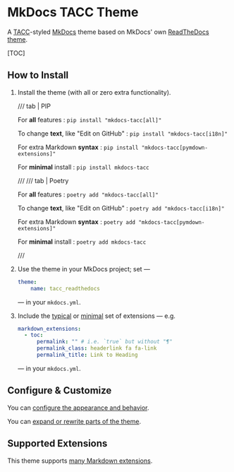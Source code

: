 # MkDocs TACC Theme

A [TACC](https://www.tacc.utexas.edu/)-styled [MkDocs](https://www.mkdocs.org/) theme based on MkDocs' own [ReadTheDocs theme](https://www.mkdocs.org/user-guide/choosing-your-theme/#readthedocs).

[TOC]

<style>
dt::after {
    content: ": ";
    display: inline;
}
dd {
    margin-left: 0;
}
dd:not(:last-child) {
    margin-bottom: 1em;
}
dl strong {
    font-weight: var(--medium);
}
</style>

## How to Install

1. Install the theme (with all or zero extra functionality).

    /// tab | PIP

    For **all** features
    : `pip install "mkdocs-tacc[all]"`
    
    To change **text**, like "Edit on GitHub"
    : `pip install "mkdocs-tacc[i18n]"`
    
    For extra Markdown **syntax**
    : `pip install "mkdocs-tacc[pymdown-extensions]"`
    
    For **minimal** install
    : `pip install mkdocs-tacc`


    ///
    /// tab | Poetry

    For **all** features
    : `poetry add "mkdocs-tacc[all]"`
    
    To change **text**, like "Edit on GitHub"
    : `poetry add "mkdocs-tacc[i18n]"`
    
    For extra Markdown **syntax**
    : `poetry add "mkdocs-tacc[pymdown-extensions]"`
    
    For **minimal** install
    : `poetry add mkdocs-tacc`

    ///

2. Use the theme in your MkDocs project; set —

    ```yaml
    theme:
        name: tacc_readthedocs
    ```

    — in your `mkdocs.yml`.

3. Include the [typical][exts-typ] or [minimal][exts-min] set of extensions — e.g.

    ```yaml
    markdown_extensions:
      - toc:
          permalink: "" # i.e. `true` but without "¶"
          permalink_class: headerlink fa fa-link
          permalink_title: Link to Heading
    ```

    — in your `mkdocs.yml`.

[exts-min]: extensions.md#minimal
[exts-typ]: extensions.md#typical

## Configure & Customize

You can [configure the appearance and behavior](configure.md).

You can [expand or rewrite parts of the theme](customize.md).

## Supported Extensions

This theme supports [many Markdown extensions](extensions.md).
